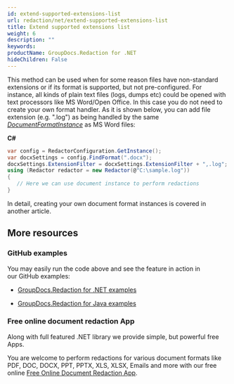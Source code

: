 ```yaml
---
id: extend-supported-extensions-list
url: redaction/net/extend-supported-extensions-list
title: Extend supported extensions list
weight: 6
description: ""
keywords: 
productName: GroupDocs.Redaction for .NET
hideChildren: False
---
```

This method can be used when for some reason files have non-standard extensions or if its format is supported, but not pre-configured. For instance, all kinds of plain text files (logs, dumps etc) could be opened with text processors like MS Word/Open Office. In this case you do not need to create your own format handler. As it is shown below, you can add file extension (e.g. ".log") as being handled by the same *[DocumentFormatInstance](https://apireference.groupdocs.com/net/redaction/groupdocs.redaction.integration/documentformatinstance)* as MS Word files:

**C#**

```csharp
var config = RedactorConfiguration.GetInstance();
var docxSettings = config.FindFormat(".docx");
docxSettings.ExtensionFilter = docxSettings.ExtensionFilter + ",.log";
using (Redactor redactor = new Redactor(@"C:\sample.log"))
{
   // Here we can use document instance to perform redactions
}
```

In detail, creating your own document format instances is covered in another article.

## More resources

### GitHub examples

You may easily run the code above and see the feature in action in our GitHub examples:

*   [GroupDocs.Redaction for .NET examples](https://github.com/groupdocs-redaction/GroupDocs.Redaction-for-.NET)
    
*   [GroupDocs.Redaction for Java examples](https://github.com/groupdocs-redaction/GroupDocs.Redaction-for-Java)
    

### Free online document redaction App

Along with full featured .NET library we provide simple, but powerful free Apps.

You are welcome to perform redactions for various document formats like PDF, DOC, DOCX, PPT, PPTX, XLS, XLSX, Emails and more with our free online [Free Online Document Redaction App](https://products.groupdocs.app/redaction).
